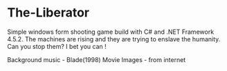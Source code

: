 # The-Liberator
Simple windows form shooting game build with C# and .NET Framework 4.5.2. The machines are rising and they are  trying to enslave the humanity. Can you stop them? I bet you can !

Background music -  Blade(1998) Movie
Images - from internet

